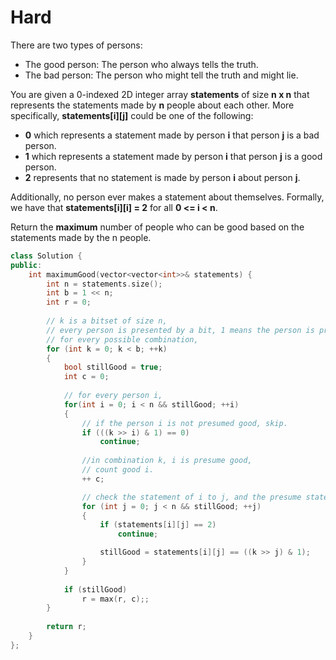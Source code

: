 # Hard

There are two types of persons:

- The good person: The person who always tells the truth.
- The bad person: The person who might tell the truth and might lie.

You are given a 0-indexed 2D integer array **statements** of size **n x n** that represents the statements made by **n** people about each other. More specifically, **statements[i][j]** could be one of the following:

- **0** which represents a statement made by person **i** that person **j** is a bad person.
- **1** which represents a statement made by person **i** that person **j** is a good person.
- **2** represents that no statement is made by person **i** about person **j**.

Additionally, no person ever makes a statement about themselves. Formally, we have that **statements[i][i] = 2** for all **0 <= i < n**.

Return the **maximum** number of people who can be good based on the statements made by the n people.

```cpp
class Solution {
public:
    int maximumGood(vector<vector<int>>& statements) {
        int n = statements.size();
        int b = 1 << n;
        int r = 0;
        
        // k is a bitset of size n, 
        // every person is presented by a bit, 1 means the person is presumed good, 0 otherwise.
        // for every possible combination, 
        for (int k = 0; k < b; ++k)
        {
            bool stillGood = true;
            int c = 0;
            
            // for every person i, 
            for(int i = 0; i < n && stillGood; ++i)
            {
                // if the person i is not presumed good, skip.
                if (((k >> i) & 1) == 0)
                    continue;
                
                //in combination k, i is presume good, 
                // count good i.
                ++ c;

                // check the statement of i to j, and the presume state of j.
                for (int j = 0; j < n && stillGood; ++j)
                {
                    if (statements[i][j] == 2)
                        continue;

                    stillGood = statements[i][j] == ((k >> j) & 1);
                }
            }
            
            if (stillGood)
                r = max(r, c);;
        }
        
        return r;
    }
};
```
